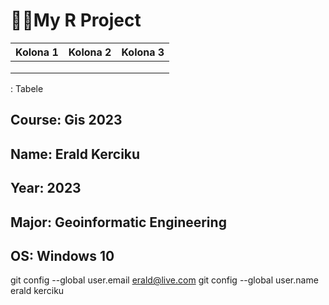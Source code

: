 # 🧑‍💻My R Project 

| Kolona 1 | Kolona 2 | Kolona 3 |
|----------|----------|----------|
|          |          |          |
|          |          |          |
|          |          |          |

: Tabele

## **Course**: Gis 2023 

## **Name**: Erald Kerciku

## **Year**: 2023

## **Major**: Geoinformatic Engineering

## **OS**: Windows 10

  git config --global user.email erald@live.com
  git config --global user.name erald kerciku

